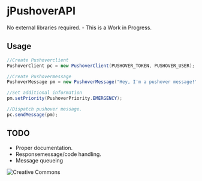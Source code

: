 jPushoverAPI
=========
No external libraries required. - This is a Work in Progress.


Usage
---------

```java
//Create Pushoverclient
PushoverClient pc = new PushoverClient(PUSHOVER_TOKEN, PUSHOVER_USER);

//Create Pushovermessage
PushoverMessage pm = new PushoverMessage("Hey, I'm a pushover message!");

//Set additional information
pm.setPriority(PushoverPriority.EMERGENCY);

//Dispatch pushover message.
pc.sendMessage(pm);
```

TODO
---------
* Proper documentation.
* Responsemessage/code handling.
* Message queueing 

![Creative Commons](http://i.creativecommons.org/l/by-sa/4.0/88x31.png)
